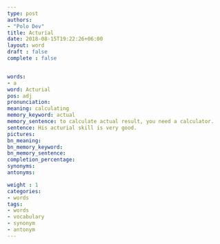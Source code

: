 ```yaml
---
type: post
authors:
- "Polo Dev"
title: Acturial
date: 2018-08-15T19:22:26+06:00
layout: word
draft : false
complete : false


words:
- a
word: Acturial
pos: adj
pronunciation:
meaning: calculating
memory_keyword: actual
memory_sentence: to calculate actual result, you need a calculator.
sentence: His acturial skill is very good.
pictures:
bn_meaning: 
bn_memory_keyword: 
bn_memory_sentence:
completion_percentage:
synonyms:
antonyms:

weight : 1
categories:
- words
tags:
- words
- vocabulary
- synonym
- antonym
---
```

